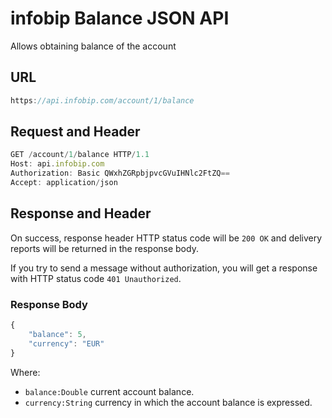 # infobip Balance JSON API

Allows obtaining balance of the account

## URL
```js
https://api.infobip.com/account/1/balance
```

## Request and Header
```js
GET /account/1/balance HTTP/1.1
Host: api.infobip.com
Authorization: Basic QWxhZGRpbjpvcGVuIHNlc2FtZQ==
Accept: application/json
```

## Response and Header
On success, response header HTTP status code will be `200 OK` and delivery reports will be returned in the response body.

If you try to send a message without authorization, you will get a response with HTTP status code `401 Unauthorized`.

### Response Body
```js
{
    "balance": 5,
    "currency": "EUR"
}
```
Where:
- `balance:Double` current account balance.
- `currency:String` currency in which the account balance is expressed.